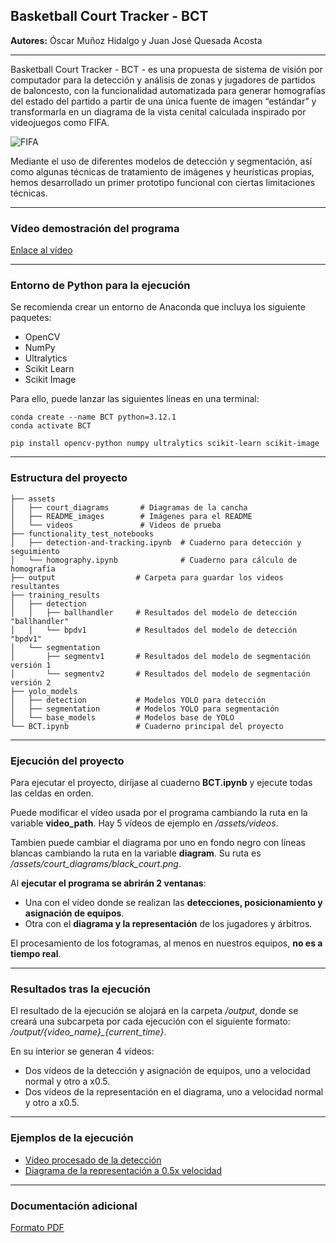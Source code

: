<h2>Basketball Court Tracker - BCT</h2>

**Autores:** Óscar Muñoz Hidalgo y Juan José Quesada Acosta

---

Basketball Court Tracker - BCT - es una propuesta de sistema de visión por computador para la detección y análisis de zonas y jugadores de partidos de baloncesto, con la funcionalidad automatizada para generar homografías del estado del partido a partir de una única fuente de imagen “estándar” y transformarla en un diagrama de la vista cenital calculada inspirado por videojuegos como FIFA.

![FIFA](./assets/README_images/FIFA.gif)

Mediante el uso de diferentes modelos de detección y segmentación, así como algunas técnicas de tratamiento de imágenes y heurísticas propias, hemos desarrollado un primer prototipo funcional con ciertas limitaciones técnicas. 

---

<h3>Vídeo demostración del programa</h3>

[Enlace al vídeo](https://alumnosulpgc-my.sharepoint.com/:v:/g/personal/juan_quesada108_alu_ulpgc_es/EWNwy5o_mBpJhlntiG-E_H0BwxQQOKGjHYfjidUg2FTPpw?nav=eyJyZWZlcnJhbEluZm8iOnsicmVmZXJyYWxBcHAiOiJPbmVEcml2ZUZvckJ1c2luZXNzIiwicmVmZXJyYWxBcHBQbGF0Zm9ybSI6IldlYiIsInJlZmVycmFsTW9kZSI6InZpZXciLCJyZWZlcnJhbFZpZXciOiJNeUZpbGVzTGlua0NvcHkifX0&e=dBWobA)


---

<h3>Entorno de Python para la ejecución</h3>

Se recomienda crear un entorno de Anaconda que incluya los siguiente paquetes:

- OpenCV
- NumPy
- Ultralytics
- Scikit Learn
- Scikit Image

Para ello, puede lanzar las siguientes líneas en una terminal:

```
conda create --name BCT python=3.12.1
conda activate BCT

pip install opencv-python numpy ultralytics scikit-learn scikit-image
```

---

<h3>Estructura del proyecto</h3>

```
├── assets
│   ├── court_diagrams       # Diagramas de la cancha
│   ├── README_images        # Imágenes para el README
│   └── videos               # Videos de prueba
├── functionality_test_notebooks
│   ├── detection-and-tracking.ipynb  # Cuaderno para detección y seguimiento
│   └── homography.ipynb              # Cuaderno para cálculo de homografía
├── output                  # Carpeta para guardar los videos resultantes
├── training_results
│   ├── detection
│   │   ├── ballhandler     # Resultados del modelo de detección "ballhandler"
│   │   └── bpdv1           # Resultados del modelo de detección "bpdv1"
│   └── segmentation
│       ├── segmentv1       # Resultados del modelo de segmentación versión 1
│       └── segmentv2       # Resultados del modelo de segmentación versión 2
├── yolo_models
│   ├── detection           # Modelos YOLO para detección
│   ├── segmentation        # Modelos YOLO para segmentación
│   └── base_models         # Modelos base de YOLO
└── BCT.ipynb               # Cuaderno principal del proyecto
```

---

<h3>Ejecución del proyecto</h3>

Para ejecutar el proyecto, diríjase al cuaderno **BCT.ipynb** y ejecute todas las celdas en orden.

Puede modificar el vídeo usada por el programa cambiando la ruta en la variable **video_path**. Hay 5 vídeos de ejemplo en */assets/videos*.

Tambien puede cambiar el diagrama por uno en fondo negro con líneas blancas cambiando la ruta en la variable **diagram**. Su ruta es */assets/court_diagrams/black_court.png*.

Al **ejecutar el programa se abrirán 2 ventanas**:
- Una con el vídeo donde se realizan las **detecciones, posicionamiento y asignación de equipos**.
- Otra con el **diagrama y la representación** de los jugadores y árbitros.


El procesamiento de los fotogramas, al menos en nuestros equipos, **no es a tiempo real**.


---

<h3>Resultados tras la ejecución</h3>

El resultado de la ejecución se alojará en la carpeta */output*, donde se creará una subcarpeta por cada ejecución con el siguiente formato: */output/{video_name}_{current_time}*. 

En su interior se generan 4 vídeos:
- Dos vídeos de la detección y asignación de equipos, uno a velocidad normal y otro a x0.5.
- Dos vídeos de la representación en el diagrama, uno a velocidad normal y otro a x0.5.

---

<h3>Ejemplos de la ejecución</h3>

- [Vídeo procesado de la detección](https://alumnosulpgc-my.sharepoint.com/:v:/g/personal/juan_quesada108_alu_ulpgc_es/Ec17HcCaRFFEiXI5j8nFEQUBWuv0VMcx5xK6Y3OX95NlzQ?nav=eyJyZWZlcnJhbEluZm8iOnsicmVmZXJyYWxBcHAiOiJPbmVEcml2ZUZvckJ1c2luZXNzIiwicmVmZXJyYWxBcHBQbGF0Zm9ybSI6IldlYiIsInJlZmVycmFsTW9kZSI6InZpZXciLCJyZWZlcnJhbFZpZXciOiJNeUZpbGVzTGlua0NvcHkifX0&e=kDwGQk)
- [Diagrama de la representación a 0.5x velocidad](https://alumnosulpgc-my.sharepoint.com/:v:/g/personal/juan_quesada108_alu_ulpgc_es/EdxcDdDCmo5KpUSQr6rkAgoBTyxp12L3xcQ4XTqpHxtr2w?nav=eyJyZWZlcnJhbEluZm8iOnsicmVmZXJyYWxBcHAiOiJPbmVEcml2ZUZvckJ1c2luZXNzIiwicmVmZXJyYWxBcHBQbGF0Zm9ybSI6IldlYiIsInJlZmVycmFsTW9kZSI6InZpZXciLCJyZWZlcnJhbFZpZXciOiJNeUZpbGVzTGlua0NvcHkifX0&e=KB9i0I)

---

<h3>Documentación adicional</h3>

[Formato PDF](https://alumnosulpgc-my.sharepoint.com/:b:/g/personal/juan_quesada108_alu_ulpgc_es/ETiiz252PBJKmIK6wztwOgwBZpDt0gR-m9xXctWdX_V8Sg?e=xJcfZ5)




